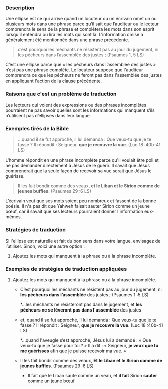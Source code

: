 
### Description

Une ellipse est ce qui arrive quand un locuteur ou un écrivain omet un ou plusieurs mots dans une phrase parce qu’il sait que l’auditeur ou le lecteur comprendra le sens de la phrase et complètera les mots dans son esprit lorsqu’il entendra ou lira les mots qui sont là. L’information omise a généralement été mentionnée dans une phrase précédente.

>c’est pourquoi les méchants ne résistent pas au jour du jugement, ni les pécheurs dans l’assemblée des justes ; (Psaumes 1, 5 LS)

C’est une ellipse parce que « les pécheurs dans l’assemblée des justes » n’est pas une phrase complète. Le locuteur suppose que l'auditeur comprendra ce que les pécheurs ne feront pas dans l'assemblée des justes en appliquant l'action de la clause précédente.


### Raisons que c'est un problème de traduction

Les lecteurs qui voient des expressions ou des phrases incomplètes pourraient ne pas savoir quelles sont les informations qui manquent s’ils n’utilisent pas d’ellipses dans leur langue.


### Exemples tirés de la Bible

>…quand il se fut approché, il lui demanda : Que veux-tu que je te fasse ? Il répondit : Seigneur, **que je recouvre la vue**. (Luc 18 :40b-41 LS)

L'homme répondit en une phrase incomplète parce qu'il voulait être poli et ne pas demander directement à Jésus de le guérir. Il savait que Jésus comprendrait que la seule façon de recevoir sa vue serait que Jésus le guérisse.

>Il les fait bondir comme des veaux, **et le Liban et le Sirion comme de jeunes buffles**. (Psaumes 29 :6 LS)

L’écrivain veut que ses mots soient peu nombreux et fassent de la bonne poésie. Il n'a pas dit que Yahweh faisait sauter Sirion comme un jeune bœuf, car il savait que ses lecteurs pourraient donner l'information eux-mêmes.


### Stratégies de traduction

Si l'ellipse est naturelle et fait du bon sens dans votre langue, envisagez de l’utiliser. Sinon, voici une autre option :

1. Ajoutez les mots qui manquent à la phrase ou à la phrase incomplète.


### Exemples de stratégies de traduction appliquées

1. Ajoutez les mots qui manquent à la phrase ou à la phrase incomplète.

    * C’est pourquoi les méchants ne résistent pas au jour du jugement, ni **les pécheurs dans l’assemblée** des justes ; (Psaumes 1 :5 LS)

        *…les méchants ne résisteront pas dans le jugement, et **les pécheurs ne se lèveront pas dans l'assemblée** des justes

    * et, quand il se fut approché, il lui demanda : Que veux-tu que je te fasse ? Il répondit : Seigneur, **que je recouvre la vue**. (Luc 18 :40b-41 LS)

        *…quand l'aveugle s’est approché, Jésus lui a demandé : « Que veux-tu que je fasse pour toi ? » Il a dit : « Seigneur, **je veux que tu me guérisses** afin que je puisse recevoir ma vue. »

    * Il les fait bondir comme des veaux, **Et le Liban et le Sirion comme de jeunes buffles**. (Psaumes 29 :6 LS)

        * Il fait que le Liban saute comme un veau, et **il fait** Sirion **sauter** comme un jeune bœuf.
